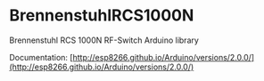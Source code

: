 # BrennenstuhlRCS1000N
Brennenstuhl RCS 1000N RF-Switch Arduino library

Documentation: [http://esp8266.github.io/Arduino/versions/2.0.0/](http://esp8266.github.io/Arduino/versions/2.0.0/)
